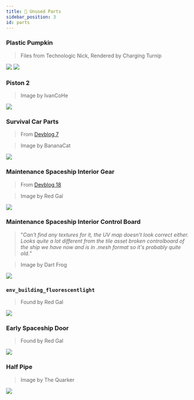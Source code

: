 ```yaml
---
title: 🧱 Unused Parts
sidebar_position: 3
id: parts
---
```


### Plastic Pumpkin
> Files from Technologic Nick, Rendered by Charging Turnip

![](./pumpkin_front.png)
![](./pumpkin_back.png)

### Piston 2
> Image by IvanCoHe

![](./piston2.png)

### Survival Car Parts
> From [Devblog 7](/devblog/7#cars-in-survival-mode)

> Image by BananaCat

![](./car-parts.png)

### Maintenance Spaceship Interior Gear
> From [Devblog 18](/devblog/18#the-crash)

> Image by Red Gal

![](./maintenance-spaceship-interior-gear.png)

### Maintenance Spaceship Interior Control Board
> "*Can't find any textures for it, the UV map doesn't look correct either. Looks quite a lot different from the tile asset broken controlboard of the ship we have now and is in .mesh format so it's probably quite old.*"

> Image by Dart Frog

![](./maintenance-spaceship-interior-control-board.png)

### `env_building_fluorescentlight`
> Found by Red Gal

![](./env_building_fluorescentlight.png)

### Early Spaceship Door
> Found by Red Gal

![](./early-spaceship-door.png)

### Half Pipe
> Image by The Quarker

![](./half-pipe.png)